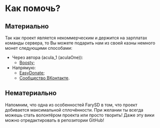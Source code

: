 # Как помочь?

## Материально

Так как проект является некоммерческим и держится на зарплатах команды сервера, то Вы можете подарить нам из своей казны немного монет следующими способами:

- Через автора (acula_1 (aculaOne)):
  - [Boosty](https://boosty.to/acula_1/donate);
- Напрямую:
  - [EasyDonate](https://farysd.easydonate.ru);
  - [Сообщество ВКонтакте](https://vk.com/donut/farysd).

## Нематериально

Напомним, что одна из особенностей FarySD в том, что проект добивается максимальной сплочённости. При желании ты всегда можешь стать волонтёром проекта или просто творить! Даже эту вики можно отредактировать в репозитории GitHub!
